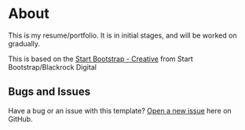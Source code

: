 # About
This is my resume/portfolio. It is in initial stages, and will be worked on gradually.

This is based on the [Start Bootstrap - Creative](https://startbootstrap.com/template-overviews/creative/) from Start Bootstrap/Blackrock Digital

## Bugs and Issues
Have a bug or an issue with this template? [Open a new issue](https://github.com/dfreilich1/dfreilich1.github.io/issues) here on GitHub.
